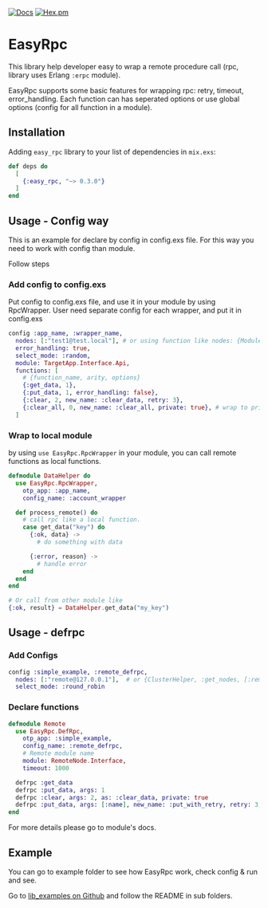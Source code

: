 [![Docs](https://img.shields.io/badge/api-docs-green.svg?style=flat)](https://hexdocs.pm/easy_rpc)
[![Hex.pm](https://img.shields.io/hexpm/v/easy_rpc.svg?style=flat&color=blue)](https://hex.pm/packages/easy_rpc)

# EasyRpc

This library help developer easy to wrap a remote procedure call (rpc, library uses Erlang `:erpc` module).

EasyRpc supports some basic features for wrapping rpc: retry, timeout, error_handling.
Each function can has seperated options or use global options (config for all function in a module).

## Installation

Adding `easy_rpc` library to your list of dependencies in `mix.exs`:

```elixir
def deps do
  [
    {:easy_rpc, "~> 0.3.0"}
  ]
end
```

## Usage - Config way

This is an example for declare by config in config.exs file.
For this way you need to work with config than module.

Follow steps

### Add config to config.exs

Put config to config.exs file, and use it in your module by using RpcWrapper.
User need separate config for each wrapper, and put it in config.exs

```Elixir
config :app_name, :wrapper_name,
  nodes: [:"test1@test.local"], # or using function like nodes: {Module, Fun, Args}
  error_handling: true,
  select_mode: :random,
  module: TargetApp.Interface.Api,
  functions: [
    # {function_name, arity, options}
    {:get_data, 1},
    {:put_data, 1, error_handling: false},
    {:clear, 2, new_name: :clear_data, retry: 3},
    {:clear_all, 0, new_name: :clear_all, private: true}, # wrap to private function.
  ]
```

### Wrap to local module

by using `use EasyRpc.RpcWrapper` in your module, you can call remote functions as local functions.

```Elixir
defmodule DataHelper do
  use EasyRpc.RpcWrapper,
    otp_app: :app_name,
    config_name: :account_wrapper

  def process_remote() do
    # call rpc like a local function.
    case get_data("key") do
      {:ok, data} ->
        # do something with data

      {:error, reason} ->
        # handle error
    end
  end
end

# Or call from other module like
{:ok, result} = DataHelper.get_data("my_key")
```

## Usage - defrpc

### Add Configs

```Elixir
config :simple_example, :remote_defrpc,
  nodes: [:"remote@127.0.0.1"],  # or {ClusterHelper, :get_nodes, [:remote_api]},
  select_mode: :round_robin
```

### Declare functions

```Elixir
defmodule Remote
  use EasyRpc.DefRpc,
    otp_app: :simple_example,
    config_name: :remote_defrpc,
    # Remote module name
    module: RemoteNode.Interface,
    timeout: 1000

  defrpc :get_data
  defrpc :put_data, args: 1
  defrpc :clear, args: 2, as: :clear_data, private: true
  defrpc :put_data, args: [:name], new_name: :put_with_retry, retry: 3, timeout: 1000
end
```

For more details please go to module's docs.

## Example

You can go to example folder to see how EasyRpc work, check config & run and see.

Go to [lib_examples on Github](https://github.com/ohhi-vn/lib_examples/tree/main/easy_rpc) and follow the README in sub folders.
